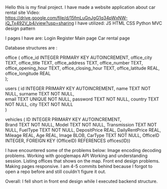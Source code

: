 Hello this is my final project. I have made a website application about car rental site
Video: https://drive.google.com/file/d/15fmLuGnJgG1q34pWxNW-iQ_Tx492V_b4/view?usp=sharing
I have utilized:
JS
HTML
CSS
Python
MVC design pattern

I pages I have are:
Login
Register
Main page
Car rental page

Database structures are : 

office (
office_id INTEGER PRIMARY KEY AUTOINCREMENT,
office_city TEXT,
office_title TEXT,
office_address TEXT,
office_number TEXT,      
office_opening_hour TEXT,
office_closing_hour TEXT,
office_latitude REAL,  
office_longitude REAL  
);

users (
id INTEGER PRIMARY KEY AUTOINCREMENT,
name TEXT NOT NULL,
surname TEXT NOT NULL,            
email TEXT UNIQUE NOT NULL,
password TEXT NOT NULL,
country TEXT NOT NULL,
city TEXT NOT NULL                       
)

vehicles  (
ID INTEGER PRIMARY KEY AUTOINCREMENT,  
Brand TEXT NOT NULL, 
Model TEXT NOT NULL, 
Transmission TEXT NOT NULL, 
FuelType TEXT NOT NULL, 
DepositPrice REAL, 
DailyRentPrice REAL, 
Mileage REAL,
Age REAL, 
Image BLOB,
CarType TEXT NOT NULL,
OfficeID INTEGER,
FOREIGN KEY (OfficeID) REFERENCES offices(ID))


I have encountered some of the problems below: 
Image encoding decoding problems.
Working with googlemaps API
Working and understanding session.
Listing offices that shows on the map.
Front end design problems.
Making pages responsive.
I am 4-5 commits behind because I forgot to open a repo before and 
still couldn't figure it out.


Overall:
I fell short in front end design while I executed backend structure.

